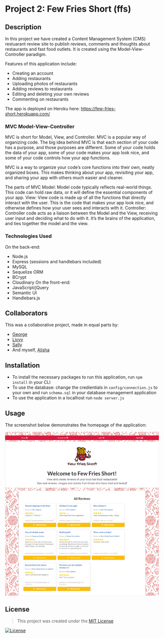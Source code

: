 # Project 2: Few Fries Short (ffs)

## Description
In this project we have created a Content Management System (CMS) restuarant review site to publish reviews, comments and thoughts about restaurants and fast food outlets. It is created using the Model-View-Controller paradigm.

Features of this application include:
* Creating an account
* Adding restaurants
* Uploading photos of restaurants
* Adding reviews to restaurants
* Editing and deleting your own reviews
* Commenting on restaurants

The app is deployed on Heroku here: https://few-fries-short.herokuapp.com/

### MVC Model-View-Controller
MVC is short for Model, View, and Controller. MVC is a popular way of organizing code. The big idea behind MVC is that each section of your code has a purpose, and those purposes are different. Some of your code holds the data of your app, some of your code makes your app look nice, and some of your code controls how your app functions.

MVC is a way to organize your code’s core functions into their own, neatly organized boxes. This makes thinking about your app, revisiting your app, and sharing your app with others much easier and cleaner.

The parts of MVC Model: Model code typically reflects real-world things. This code can hold raw data, or it will define the essential components of your app. View: View code is made up of all the functions that directly interact with the user. This is the code that makes your app look nice, and otherwise defines how your user sees and interacts with it. Controller: Controller code acts as a liaison between the Model and the View, receiving user input and deciding what to do with it. It’s the brains of the application, and ties together the model and the view.

### Technologies Used
On the back-end:
* Node.js
* Express (sessions and handlebars included)
* MySQL
* Sequelize ORM
* BCrypt
* Cloudinary 
On the front-end:
* JavaScript/jQuery
* Semantic UI
* Handlebars.js

## Collaborators 
This was a collaborative project, made in equal parts by:
* [George](https://github.com/MyDryDay)
* [Livvy](https://github.com/oliviaowen1)
* [Sally](https://github.com/sallyxp)
* And myself, [Alisha](https://github.com/AlishaSaleh)

## Installation

* To install the necessary packages to run this application, run ``npm install`` in your CLI
* To use the database: change the credientials in ``config/connection.js`` to your own and run ``schema.sql`` in your database management application
* To use the application in a localhost run ``node server.js``

## Usage

The screenshot below demonstrates the homepage of the application: 

![homepage](/images/ffs-screenshot.png)

## License

> This project was created under the [MIT License](https://opensource.org/licenses/MIT)

[![License](https://img.shields.io/badge/license-MIT-green.svg)](https://shields.io/)


